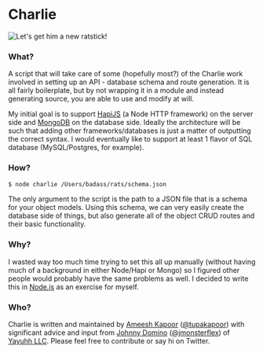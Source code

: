 # Charlie

![Let's get him a new ratstick!](http://oi61.tinypic.com/w7xzcz.jpg)

### What?
A script that will take care of some (hopefully most?) of the Charlie work involved in setting up an API - database schema and route generation. It is all fairly boilerplate, but by not wrapping it in a module and instead generating source, you are able to use and modify at will. 

My initial goal is to support [HapiJS](https://github.com/hapijs/hapi) (a Node HTTP framework) on the server side and [MongoDB](http://www.mongodb.org) on the database side. Ideally the architecture will be such that adding other frameworks/databases is just a matter of outputting the correct syntax. I would eventually like to support at least 1 flavor of SQL database (MySQL/Postgres, for example).

### How?

```sh
$ node charlie /Users/badass/rats/schema.json
```
The only argument to the script is the path to a JSON file that is a schema for your object models. Using this schema, we can very easily create the database side of things, but also generate all of the object CRUD routes and their basic functionality.

### Why?

I wasted way too much time trying to set this all up manually (without having much of a background in either Node/Hapi or Mongo) so I figured other people would probably have the same problems as well. I decided to write this in [Node.js](http://www.nodejs.org) as an exercise for myself.

### Who?

Charlie is written and maintained by [Ameesh Kapoor](http://github.com/tupakapoor) ([@tupakapoor](http://twitter.com/tupakapoor)) with significant advice and input from [Johnny Domino](http://github.com/jmonster) ([@jmonsterflex](http://twitter.com/jmonsterflex)) of [Yayuhh LLC](http://yayuhh.com). Please feel free to contribute or say hi on Twitter.
